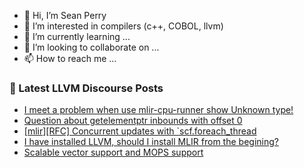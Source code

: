 - 👋 Hi, I’m Sean Perry
- 👀 I’m interested in compilers (c++, COBOL, llvm)
- 🌱 I’m currently learning ...
- 💞️ I’m looking to collaborate on ...
- 📫 How to reach me ...

<!---
s66perry/s66perry is a ✨ special ✨ repository because its `README.md` (this file) appears on your GitHub profile.
You can click the Preview link to take a look at your changes.
--->
### 📕 Latest LLVM Discourse Posts

<!-- DISCOURSE-LLVM:START -->
- [I meet a problem when use mlir-cpu-runner show Unknown type!](https://discourse.llvm.org/t/i-meet-a-problem-when-use-mlir-cpu-runner-show-unknown-type/65633#post_4)
- [Question about getelementptr inbounds with offset 0](https://discourse.llvm.org/t/question-about-getelementptr-inbounds-with-offset-0/62533#post_14)
- [[mlir][RFC] Concurrent updates with `scf.foreach_thread](https://discourse.llvm.org/t/mlir-rfc-concurrent-updates-with-scf-foreach-thread/65615#post_10)
- [I have installed LLVM, should I install MLIR from the begining?](https://discourse.llvm.org/t/i-have-installed-llvm-should-i-install-mlir-from-the-begining/65720#post_1)
- [Scalable vector support and MOPS support](https://discourse.llvm.org/t/scalable-vector-support-and-mops-support/65522#post_16)
<!-- DISCOURSE-LLVM:END -->

